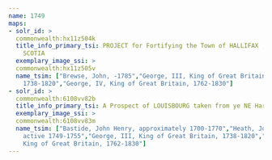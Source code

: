 ```yaml
---
name: 1749
maps:
- solr_id: > 
  commonwealth:hx11z504k
  title_info_primary_tsi: PROJECT for Fortifying the Town of HALLIFAX ; in NOVA
    SCOTIA
  exemplary_image_ssi: > 
  commonwealth:hx11z505v
  name_tsim: ["Brewse, John, -1785","George, III, King of Great Britain,
    1738-1820","George, IV, King of Great Britain, 1762-1830"]
- solr_id: > 
  commonwealth:6108vv82b
  title_info_primary_tsi: A Prospect of LOUISBOURG taken from ye NE Harbour
  exemplary_image_ssi: > 
  commonwealth:6108vv83m
  name_tsim: ["Bastide, John Henry, approximately 1700-1770","Heath, Joseph,
    active 1749-1755","George, III, King of Great Britain, 1738-1820","George, IV,
    King of Great Britain, 1762-1830"]
---
```


